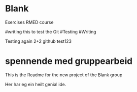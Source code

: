 # Blank
Exercises RMED course


#writing this to test the Git 
#Testing 
#Writing

Testing again 
2+2
github test123


# spennende med gruppearbeid

This is the Readme for the new project of the Blank group

Her har eg ein heilt genial ide. 